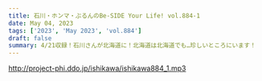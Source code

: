 ```yaml
---
title: 石川・ホンマ・ぶるんのBe-SIDE Your Life! vol.884-1
date: May 04, 2023
tags: ['2023', 'May 2023', 'vol.884']
draft: false
summary: 4/21収録！石川さんが北海道に！北海道は北海道でも…珍しいところにいます！
---
```


http://project-phi.ddo.jp/ishikawa/ishikawa884_1.mp3
